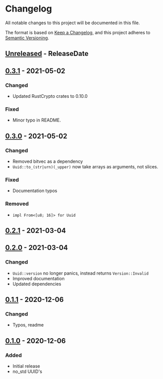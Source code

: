 # Changelog

All notable changes to this project will be documented in this file.

The format is based on [Keep a Changelog](https://keepachangelog.com/en/1.1.0/),
and this project adheres to [Semantic Versioning](https://semver.org/spec/v2.0.0.html).

<!-- next-header -->

## [Unreleased] - ReleaseDate

## [0.3.1] - 2021-05-02

### Changed

- Updated RustCrypto crates to 0.10.0

### Fixed

- Minor typo in README.

## [0.3.0] - 2021-05-02

### Changed

- Removed bitvec as a dependency
- `Uuid::to_(str|urn)(_upper)` now take arrays as arguments, not slices.

### Fixed

- Documentation typos

### Removed

- `impl From<[u8; 16]> for Uuid`

## [0.2.1] - 2021-03-04

## [0.2.0] - 2021-03-04

### Changed

- `Uuid::version` no longer panics, instead returns `Version::Invalid`
- Improved documentation
- Updated dependencies

## [0.1.1] - 2020-12-06

### Changed

- Typos, readme

## [0.1.0] - 2020-12-06

### Added

- Initial release
- no_std UUID's

<!-- next-url -->
[Unreleased]: https://github.com/DianaNites/nuuid/compare/v0.3.1...HEAD
[0.3.1]: https://github.com/DianaNites/nuuid/compare/v0.3.0...v0.3.1
[0.3.0]: https://github.com/DianaNites/nuuid/compare/v0.2.1...v0.3.0
[0.2.1]: https://github.com/DianaNites/nuuid/compare/v0.2.0...v0.2.1
[0.2.0]: https://github.com/DianaNites/nuuid/compare/v0.1.1...v0.2.0
[0.1.1]: https://github.com/DianaNites/nuuid/compare/v0.1.0...v0.1.1
[0.1.0]: https://github.com/DianaNites/nuuid/releases/tag/v0.1.0
